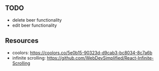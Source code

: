 ## TODO
- delete beer functionality
- edit beer functionality

## Resources
- coolors: https://coolors.co/5e0b15-90323d-d9cab3-bc8034-8c7a6b
- infinite scrolling: https://github.com/WebDevSimplified/React-Infinite-Scrolling